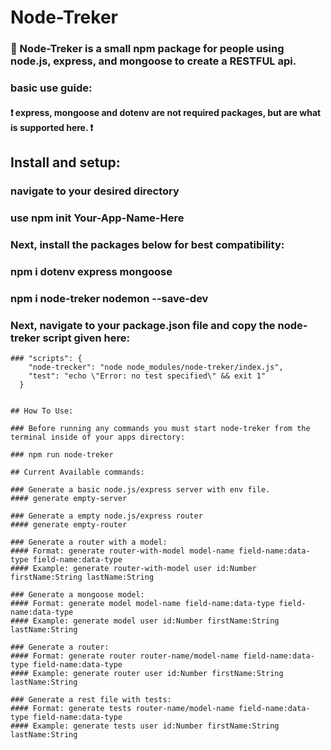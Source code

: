 # Node-Treker

### :rocket: Node-Treker is a small npm package for people using node.js, express, and mongoose to create a RESTFUL api.

### basic use guide:

#### :heavy_exclamation_mark: express, mongoose and dotenv are not required packages, but are what is supported here. :heavy_exclamation_mark:

## Install and setup:

### navigate to your desired directory

### use npm init Your-App-Name-Here

### Next, install the packages below for best compatibility:

### npm i dotenv express mongoose

### npm i node-treker nodemon --save-dev

### Next, navigate to your package.json file and copy the node-treker script given here:

```
### "scripts": {
    "node-trecker": "node node_modules/node-treker/index.js",
    "test": "echo \"Error: no test specified\" && exit 1"
  }


## How To Use:

### Before running any commands you must start node-treker from the terminal inside of your apps directory:

### npm run node-treker

## Current Available commands:

### Generate a basic node.js/express server with env file.
#### generate empty-server

### Generate a empty node.js/express router
#### generate empty-router

### Generate a router with a model:
#### Format: generate router-with-model model-name field-name:data-type field-name:data-type
#### Example: generate router-with-model user id:Number firstName:String lastName:String

### Generate a mongoose model:
#### Format: generate model model-name field-name:data-type field-name:data-type
#### Example: generate model user id:Number firstName:String lastName:String

### Generate a router:
#### Format: generate router router-name/model-name field-name:data-type field-name:data-type
#### Example: generate router user id:Number firstName:String lastName:String

### Generate a rest file with tests:
#### Format: generate tests router-name/model-name field-name:data-type field-name:data-type
#### Example: generate tests user id:Number firstName:String lastName:String

```
